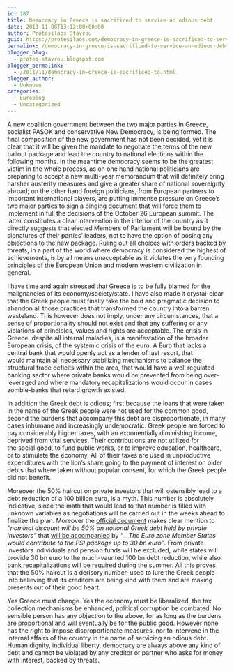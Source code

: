 ```yaml
---
id: 187
title: Democracy in Greece is sacrificed to service an odious debt
date: 2011-11-08T13:12:00+00:00
author: Protesilaos Stavrou
guid: https://protesilaos.com/democracy-in-greece-is-sacrificed-to-service-an-odious-debt/
permalink: /democracy-in-greece-is-sacrificed-to-service-an-odious-debt/
blogger_blog:
  - protes-stavrou.blogspot.com
blogger_permalink:
  - /2011/11/democracy-in-greece-is-sacrificed-to.html
blogger_author:
  - Unknown
categories:
  - Euroblog
  - Uncategorized
---
```

A new coalition government between the two major parties in Greece, socialist PASOK and conservative New Democracy, is being formed. The final composition of the new government has not&nbsp;been decided, yet it is clear that it will be given the mandate to negotiate the terms of the new bailout package and lead the country to national elections within the following months. In the meantime democracy seems to be the greatest victim in the whole process, as on one hand national politicians are preparing to accept a new multi-year memorandum that will definitely&nbsp;bring harsher austerity measures and give a greater share of national sovereignty abroad; on the other hand foreign politicians, from European partners to important international players, are putting immense pressure on Greece&#8217;s two major parties to sign a binging document that will force them to implement in full the decisions of the October 26 European summit. The latter constitutes a clear intervention in the interior of the country as it directly suggests that elected Members of Parliament will be&nbsp;bound by the signatures of their parties&#8217;&nbsp;leaders, not to have the option of posing any objections to the new package. Ruling out all choices with orders backed by threats, in a part of the world where democracy is considered the highest of achievements, is by all means unacceptable as it violates the very founding principles of the European Union and modern&nbsp;western civilization in general.

I have time and again stressed that Greece is to be fully blamed for the malignancies of its economy/society/state. I have also made it crystal-clear that the Greek people must finally take the bold and pragmatic decision to abandon all those practices that transformed the country into a barren wasteland. This however does not imply, under any circumstances, that a sense of proportionality should not exist and that any suffering or any violations of principles, values and rights are acceptable. The crisis in Greece, despite all internal maladies, is a manifestation of the broader European crisis, of the systemic crisis of the euro. A Euro that lacks a central bank that would openly act as a lender of last resort, that would&nbsp;maintain all necessary stabilizing mechanisms to balance the structural trade deficits within the area, that would have a well regulated banking sector where private banks would be prevented from being over-leveraged and where mandatory recapitalizations would occur in cases zombie-banks that retard growth existed.

In addition the Greek debt is odious; first because the loans that were taken in the name of the Greek people were not used for the common good, second the burdens that accompany this debt are disproportionate, in many cases inhumane and increasingly undemocratic. Greek people are forced to pay considerably higher taxes, with an exponentially diminishing income, deprived from vital services. Their contributions are not utilized for the&nbsp;social good, to fund public works, or to improve education, healthcare, or to&nbsp;stimulate the economy. All of their taxes are used in unproductive expenditures with the lion&#8217;s share going to the payment of interest on older debts that where taken without popular consent, for which the Greek people did not benefit.

Moreover the 50% haircut on private investors that will ostensibly lead to a debt reduction of a 100 billion euro, is a myth. This number is absolutely indicative, since the math that would lead to that number is filled with unknown variables&nbsp;as negotiations will be carried out in the weeks ahead to finalize the plan. Moreover the [official document](http://www.consilium.europa.eu/uedocs/cms_data/docs/pressdata/en/ec/125645.pdf) makes clear mention to _&#8220;nominal discount will be 50% on notional Greek debt held by private investors&#8221;_ that [will be accompanied](http://www.consilium.europa.eu/uedocs/cms_data/docs/pressdata/en/ec/125644.pdf) by _&#8220;__The Euro zone Member States would contribute to the PSI package up to 30 bn euro&#8221;_. From private investors individuals and pension funds will be excluded, while states will provide 30 bn euro to the much-vaunted 100 bn debt reduction, while also bank recapitalizations will be required during the summer. All this proves that the&nbsp;50% haircut is a derisory number, used to lure the Greek people into believing that its creditors are being kind with them and are making presents out of their good heart.

Yes Greece must change. Yes the economy must be liberalized, the tax collection mechanisms be enhanced, political corruption be combated. No sensible person has any objection to the above, for as long as the burdens are proportional and will eventually be for the public good. However none has the right to impose disproportionate measures, nor to intervene in the internal affairs of the country in the name of servicing an odious debt. Human dignity, individual liberty, democracy are always above any kind of debt and cannot be violated by any creditor or partner who asks for money with interest, backed by threats.